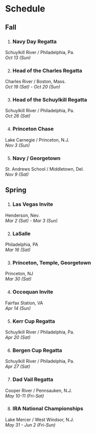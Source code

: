 # Schedule #

## Fall ##

1. ### Navy Day Regatta ###
Schuylkill River / Philadelphia, Pa.  
*Oct 13 (Sun)*  

2. ### Head of the Charles Regatta ###  
Charles River / Boston, Mass.  
*Oct 19 (Sat) - Oct 20 (Sun)*  

3. ### Head of the Schuylkill Regatta ###  
Schuylkill River / Philadelphia, Pa.  
*Oct 26 (Sat)*  

4. ### Princeton Chase ###  
Lake Carnegie / Princeton, N.J.  
*Nov 3 (Sun)*  

5. ### Navy / Georgetown ###  
St. Andrews School / Middletown, Del.  
*Nov 9 (Sat)*  

## Spring ##

1. ### Las Vegas Invite ###  
Henderson, Nev.  
*Mar 2 (Sat) - Mar 3 (Sun)*  

2. ### LaSalle ###  
Philadelphia, PA  
*Mar 16 (Sat)*  

3. ### Princeton, Temple, Georgetown ###  
Princeton, NJ  
*Mar 30 (Sat)*  

4. ### Occoquan Invite ###  
Fairfax Station, VA  
*Apr 14 (Sun)*  

5. ### Kerr Cup Regatta ###  
Schuylkill River / Philadelphia, Pa.  
*Apr 20 (Sat)*  

6. ### Bergen Cup Regatta ###  
Schuylkill River / Philadelphia, Pa.  
*Apr 27 (Sat)*  

7. ### Dad Vail Regatta ###  
Cooper River / Pennsauken, N.J.  
*May 10-11 (Fri-Sat)*  

8. ### IRA National Championships ###  
Lake Mercer / West Windsor, N.J.  
*May 31 - Jun 2 (Fri-Sun)*  
